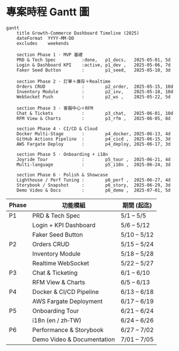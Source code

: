 
# 專案時程 Gantt 圖

```mermaid
gantt
    title Growth‑Commerce Dashboard Timeline (2025)
    dateFormat  YYYY-MM-DD
    excludes    weekends

    section Phase 1 · MVP 基礎
    PRD & Tech Spec          :done,   p1_docs,   2025-05-01, 5d
    Login & Dashboard KPI    :active, p1_dev ,   2025-05-06, 7d
    Faker Seed Button        :        p1_seed,   2025-05-10, 3d

    section Phase 2 · 訂單＋庫存＋Realtime
    Orders CRUD              :        p2_order,  2025-05-15, 10d
    Inventory Module         :        p2_inv,    2025-05-18, 10d
    WebSocket Push           :        p2_ws ,    2025-05-22, 5d

    section Phase 3 · 客服中心＋RFM
    Chat & Tickets           :        p3_chat,   2025-06-01, 10d
    RFM View & Charts        :        p3_rfm ,   2025-06-05, 8d

    section Phase 4 · CI/CD & Cloud
    Docker Multi‑Stage       :        p4_docker, 2025-06-13, 4d
    GitHub Actions Pipeline  :        p4_cicd ,  2025-06-15, 3d
    AWS Fargate Deploy       :        p4_deploy, 2025-06-17, 3d

    section Phase 5 · Onboarding + i18n
    Joyride Tour             :        p5_tour ,  2025-06-21, 4d
    Multi‑language           :        p5_i18n ,  2025-06-24, 3d

    section Phase 6 · Polish & Showcase
    Lighthouse / Perf Tuning :        p6_perf ,  2025-06-27, 4d
    Storybook / Snapshot     :        p6_story,  2025-06-29, 3d
    Demo Video & Docs        :        p6_demo ,  2025-07-01, 5d
```


| Phase | 功能模組                     | 期間 (起迄)      |
|-------|-----------------------------|------------------|
| P1    | PRD & Tech Spec             | 5/1 – 5/5        |
|       | Login + KPI Dashboard       | 5/6 – 5/12       |
|       | Faker Seed Button           | 5/10 – 5/12      |
| P2    | Orders CRUD                 | 5/15 – 5/24      |
|       | Inventory Module            | 5/18 – 5/28      |
|       | Realtime WebSocket          | 5/22 – 5/27      |
| P3    | Chat & Ticketing            | 6/1 – 6/10       |
|       | RFM View & Charts           | 6/5 – 6/13       |
| P4    | Docker & CI/CD Pipeline     | 6/13 – 6/18      |
|       | AWS Fargate Deployment      | 6/17 – 6/19      |
| P5    | Onboarding Tour             | 6/21 – 6/24      |
|       | i18n (en / zh‑TW)           | 6/24 – 6/26      |
| P6    | Performance & Storybook     | 6/27 – 7/02      |
|       | Demo Video & Documentation  | 7/01 – 7/05      |
